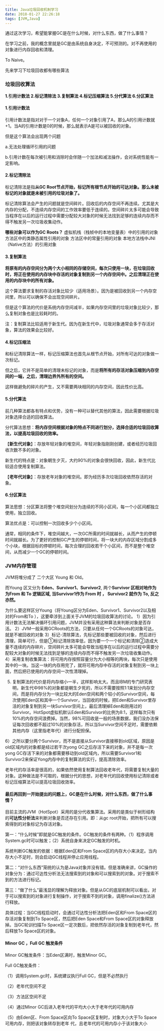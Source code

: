 ```yaml
---
title: Java垃圾回收机制学习
date: 2018-01-27 22:26:18
tags: [JVM,Java]
---
```


通过这次学习，希望能掌握GC是在什么时候，对什么东西，做了什么事情？

在学习之前，我的概念里就是GC是由系统自身决定，不可预测的。对不再使用的对象进行内存回收和清理。

To Naive。

先来学习下垃圾回收都有哪些算法

### 垃圾回收算法

**1.引用计数法 2.标记清除法 3.复制算法 4.标记压缩算法 5.分代算法 6.分区算法**

#### 1.引用计数法

引用计数法是指对对于一个对象A，任何一个对象引用了A，那么A的引用计数就+1。当A的引用计数是0的时候，那么就表示A是可以被回收的对象。

但是这个算法会出现两个问题

a.无法处理循环引用的问题

b.引用计数在每次被引用和消除时会伴随一个加法和减法操作，会对系统性能有一定影响。

#### 2.标记清除法

标记清除法是指**从GC Root节点开始，标记所有根节点开始的可达对象。那么未被标记的对象就是未被引用的垃圾对象了。**

标记清除算法会产生的问题就是空间碎片。回收后的内存空间不再连续。尤其是大内存的分配，不连续内存空间的工作效率要低于连续的。空间碎片太多可能会导致当程序在以后的运行过程中需要分配较大对象的时候无法找到足够的连续内存而不得不触发另一次垃圾收集动作。

**哪些对象可以作为GC Roots？**
虚拟机栈（栈帧中的本地变量表）中的引用的对象
方法区中的类静态属性引用的对象
方法区中的常量引用的对象
本地方法栈中JNI（Native方法）的引用对象

#### 3.复制算法

**将原有的内存空间分为两个大小相同的存储空间，每次只使用一块，在垃圾回收时，将正在使用的内存块中存活的对象复制到另一个内存空间中。之后清理正在使用的内存块中的所有对象。**

这个算法要求复制的存活对象比较少（适用场景）。因为是被回收到另一个内存空间里，所以可以确保不会出现空间碎片。

但是这个算法的代价是系统内存空间减半，如果内存空间里的垃圾对象比较少，那么复制对象也是比较耗时的。

注：复制算法比较适用于新生代。因为在新生代中，垃圾对象通常会多于存活对象，算法的效果会比较好。

#### 4.标记压缩法

和标记清除算法一样，标记压缩算法也首先从根节点开始，对所有可达的对象做一次标记。

但之后，它并不是简单的清理未标记的对象，而是**将所有的存活对象压缩到内存空间的一端，之后，清理边界外所有的空间。**

这样做避免的碎片的产生，又不需要两块相同的内存空间，因此性价比高。

#### 5.分代算法

前几种算法都各有特点和优势，没有一种可以替代其他的算法，因此需要根据垃圾对象选择合适的回收算法。

分代算法思想：**将内存空间根据对象的特点不同进行划分，选择合适的垃圾回收算法，以提高垃圾回收的效率。**

【**新生代对象**】：存放年轻对象的堆空间，年轻对象指刚刚创建，或者经历垃圾回收次数不多的对象。

新生代的特点是：对象朝生夕灭，大约90%的对象会很快回收，因此，新生代比较适合使用复制算法。

【**老年代对象**】：存放老年对象的堆空间。即为经历多次垃圾回收依然存活的对象。

#### 6.分区算法

算法思想：分区算法将整个堆空间划分为连续的不同小区间，每一个小区间都独立使用，独立回收。

算法优点是：可以控制一次回收多少个小区间。

通常，相同的条件下，堆空间越大，一次GC所需的时间就越长，从而产生的停顿时间就越长。为了更好的控制GC产生的停顿时间，将一块大的内存区域分割成多个小块，根据目标的停顿时间，每次合理的回收若干个小区间，而不是整个堆空间，从而减少一个GC的停顿时间。



### JVM内存管理

JVM将堆分成了 二个大区  Young 和 Old。

而Young 区又分为 **Eden、Survivor1、Survivor2**, 两个**Survivor 区相对地作为为From 和 To 逻辑区域, 当Survivor1作为 From 时 ， Survivor2 就作为 To, 反之亦然。**

为什么要这样区分Young（将Young区分为Eden、Survivor1、Survivor2以及相对的From和To ），这要牵涉到上面关于JVM的垃圾回收算法的讨论。
1）因为引用计数法无法解决循环引用问题，JVM并没有采用这种算法来判断对象是否存活。
2）JVM一般采用GCRoots的方法，只要从任何一个GCRoots的对象可达，就是不被回收的对象
3）标记-清除算法，先标记那些要被回收的对象，然后进行清理，简单可行，但是①标记清除效率低，因为要一个一个标记和清除②造成大量不连续的内存碎片，空间碎片太多可能会导致当程序在以后的运行过程中需要分配较大对象的时候无法找到足够的连续内存而不得不触发另一次垃圾收集动作。
4）采用复制收集算法：将可用内存按照容量分为大小相等的两块，每次只是使用其中的一块。当这一块的内存用完了，就将可用内存中存活的对象复制到另一块上面，然后把已使用的内存空间一次性清理掉。

5) 复制算法的代价是将内存缩小一半，这样影响太大。而且IBM的专门研究表明，新生代中98%的对象都是朝生夕死的，所以不需要按照1:1来划分内存空间，而是将内存分为一块比较大的Eden空间和两个较小的Survivor空间，每次使用Eden区和其中一个Survivor，当回收的时候，把Eden和Survivor里存活的对象复制到另一块Survivor空间上，最后清理掉Eden和刚用过的Survivor。HotSpot虚拟机默认Eden和Survivor的比例为8:1，这样每次只有10%的内存空间浪费掉。当然，98%可回收是一般的场景数据，我们没办法保证每次回收都不超过10%的对象存活，所以当Survivor空间不足时，需要依赖其他内存（这里指老年代）进行分配担保。

6）之所以要分两个Survivor，而不是直接从Survivor直接移到old区域，原因是old区域内的对象都是经过若干次yong GC之后存活下来的对象，并不是每一次yong GC存活下来的对象都需要移动到old区域内，所以需要Survivor1和Survivor2来保证Yong内存中的复制算法的实行，提高清除效率。

老年代的存活率是很高的，如果依然使用复制算法回收老年代，将需要复制大量的对象。这种做法是不可取的，根据分代的思想，对老年代的回收使用标记清除或者标记压缩算法可以提高垃圾回收效率。



#### 最后再回到一开始提出的问题上，GC是在什么时候，对什么东西，做了什么事情？

目前主流的JVM（HotSpot）采用的是分代收集算法。采用的是类似于树形结构的**可达性分析法**来判断对象是否还存在引用。即：从gc root开始，把所有可以搜索得到的对象标记为存活对象。

第一：“什么时候”即就是GC触发的条件。GC触发的条件有两种。（1）程序调用System.gc时可以触发；（2）系统自身来决定GC触发的时机。

系统判断GC触发的依据：根据Eden区和From Space区的内存大小来决定。当内存大小不足时，则会启动GC线程并停止应用线程。

第二：“对什么东西”笼统的认为是Java对象并没有错。但是准确来讲，GC操作的对象分为：通过可达性分析法无法搜索到的对象和可以搜索到的对象。对于搜索不到的方法进行标记。

第三：“做了什么”最浅显的理解为释放对象。但是从GC的底层机制可以看出，对于可以搜索到的对象进行复制操作，对于搜索不到的对象，调用finalize()方法进行释放。

具体过程：当GC线程启动时，会通过可达性分析法把Eden区和From Space区的存活对象复制到To Space区，然后把Eden Space和From Space区的对象释放掉。当GC轮训扫描To Space区一定次数后，把依然存活的对象复制到老年代，然后释放To Space区的对象。

#### Minor GC ，Full GC 触发条件

Minor GC触发条件：当Eden区满时，触发Minor GC。

Full GC触发条件：

（1）调用System.gc时，系统建议执行Full GC，但是不必然执行

（2）老年代空间不足

（3）方法区空间不足

（4）通过Minor GC后进入老年代的平均大小大于老年代的可用内存

（5）由Eden区、From Space区向To Space区复制时，对象大小大于To Space可用内存，则把该对象转存到老年 代，且老年代的可用内存小于该对象大小